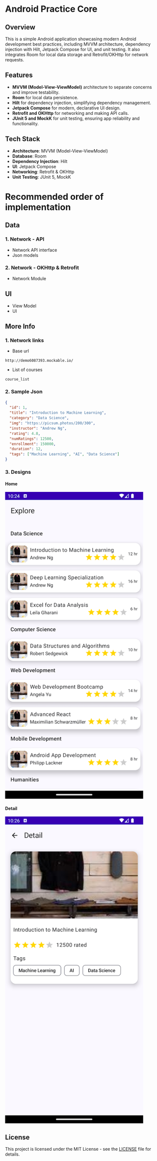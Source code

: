 # Android Practice Core

## Overview
This is a simple Android application showcasing modern Android development best practices, including MVVM architecture, dependency injection with Hilt, Jetpack Compose for UI, and unit testing. It also integrates Room for local data storage and Retrofit/OKHttp for network requests.

## Features
- **MVVM (Model-View-ViewModel)** architecture to separate concerns and improve testability.
- **Room** for local data persistence.
- **Hilt** for dependency injection, simplifying dependency management.
- **Jetpack Compose** for modern, declarative UI design.
- **Retrofit and OKHttp** for networking and making API calls.
- **JUnit 5 and MockK** for unit testing, ensuring app reliability and functionality.

## Tech Stack

- **Architecture**: MVVM (Model-View-ViewModel)
- **Database**: Room
- **Dependency Injection**: Hilt
- **UI**: Jetpack Compose
- **Networking**: Retrofit & OKHttp
- **Unit Testing**: JUnit 5, MockK

# Recommended order of implementation

## Data

### 1. Network - API
- Network API interface
- Json models

### 2. Network - OKHttp & Retrofit
- Network Module


## UI
- View Model
- UI

## More Info

### 1. Network links
- Base url
```
http://demo6087393.mockable.io/
```
- List of courses
```
course_list
```

### 2. Sample Json
```json
{
  "id": 1,
  "title": "Introduction to Machine Learning",
  "category": "Data Science",
  "img": "https://picsum.photos/200/300",
  "instructor": "Andrew Ng",
  "rating": 4.8,
  "numRatings": 12500,
  "enrollment": 150000,
  "duration": 12,
  "tags": ["Machine Learning", "AI", "Data Science"]
}
```

### 3. Designs
#### Home

<img src="docs/home_screen.png" alt="Home Screen" width="450" height="1000">

#### Detail

<img src="docs/detail_screen.png" alt="Detail Screen" width="450" height="1000">

## License

This project is licensed under the MIT License - see the [LICENSE](LICENSE) file for details.
